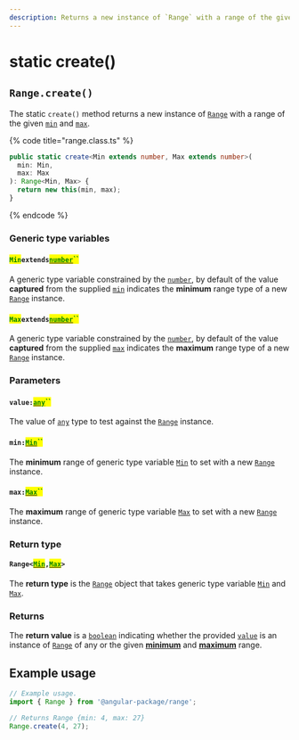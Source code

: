 ```yaml
---
description: Returns a new instance of `Range` with a range of the given `min` and `max`
---
```


# static create()

## `Range.create()`

The static `create()` method returns a new instance of [`Range`](broken-reference) with a range of the given [`min`](static-create.md#min-min) and [`max`](static-create.md#max-max).

{% code title="range.class.ts" %}
```typescript
public static create<Min extends number, Max extends number>(
  min: Min,
  max: Max
): Range<Min, Max> {
  return new this(min, max);
}
```
{% endcode %}

### Generic type variables

#### <mark style="color:green;">`Min`</mark>`extends`[<mark style="color:green;">`number`</mark>](https://www.typescriptlang.org/docs/handbook/basic-types.html#number)<mark style="color:green;">``</mark>

A generic type variable constrained by the [`number`](https://www.typescriptlang.org/docs/handbook/basic-types.html#number), by default of the value **captured** from the supplied [`min`](static-create.md#min-min) indicates the **minimum** range type of a new [`Range`](broken-reference) instance.

#### <mark style="color:green;">`Max`</mark>`extends`[<mark style="color:green;">`number`</mark>](https://www.typescriptlang.org/docs/handbook/basic-types.html#number)<mark style="color:green;">``</mark>

A generic type variable constrained by the [`number`](https://www.typescriptlang.org/docs/handbook/basic-types.html#number), by default of the value **captured** from the supplied [`max`](static-create.md#max-max) indicates the **maximum** range type of a new [`Range`](broken-reference) instance.

### Parameters

#### `value:`[<mark style="color:green;">`any`</mark>](https://www.typescriptlang.org/docs/handbook/basic-types.html#any)<mark style="color:green;">``</mark>

The value of [`any`](https://www.typescriptlang.org/docs/handbook/basic-types.html#any) type to test against the [`Range`](broken-reference) instance.

#### `min:`[<mark style="color:green;">`Min`</mark>](static-create.md#minextendsnumber)<mark style="color:green;">``</mark>

The **minimum** range of generic type variable [`Min`](static-create.md#minextendsnumber) to set with a new [`Range`](broken-reference) instance.

#### `max:`[<mark style="color:green;">`Max`</mark>](static-create.md#maxextendsnumber)<mark style="color:green;">``</mark>

The **maximum** range of generic type variable [`Max`](static-create.md#maxextendsnumber) to set with a new [`Range`](broken-reference) instance.

### Return type

#### `Range<`[<mark style="color:green;">`Min`</mark>](static-create.md#minextendsnumber)`,`[<mark style="color:green;">`Max`</mark>](static-create.md#maxextendsnumber)`>`

The **return type** is the [`Range`](broken-reference) object that takes generic type variable [`Min`](static-create.md#minextendsnumber) and [`Max`](static-create.md#maxextendsnumber).

### Returns

The **return value** is a [`boolean`](https://developer.mozilla.org/en-US/docs/Web/JavaScript/Reference/Global\_Objects/Boolean) indicating whether the provided [`value`](static-create.md#value-any) is an instance of [`Range`](broken-reference) of any or the given [**minimum**](static-create.md#min-min) and [**maximum**](static-create.md#max-max) range.

## Example usage

```typescript
// Example usage.
import { Range } from '@angular-package/range';

// Returns Range {min: 4, max: 27}
Range.create(4, 27);
```

